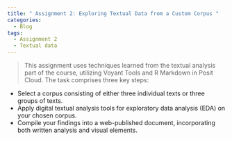 ```yaml
---
title: " Assignment 2: Exploring Textual Data from a Custom Corpus "
categories:
  - Blog
tags:
  - Assignment 2
  - Textual data
---
```


> This assignment uses techniques learned from the textual analysis part of the course, utilizing Voyant Tools and R Markdown in Posit Cloud. The task comprises three key steps:

 - Select a corpus consisting of either three individual texts or three groups of texts.
 - Apply digital textual analysis tools for exploratory data analysis (EDA) on your chosen corpus.
 - Compile your findings into a web-published document, incorporating both written analysis and visual elements.

